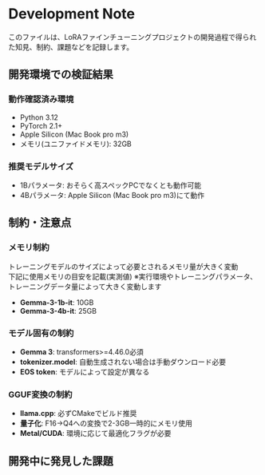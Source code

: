 # Development Note

このファイルは、LoRAファインチューニングプロジェクトの開発過程で得られた知見、制約、課題などを記録します。

## 開発環境での検証結果

### 動作確認済み環境
- Python 3.12
- PyTorch 2.1+
- Apple Silicon (Mac Book pro m3)
- メモリ(ユニファイドメモリ): 32GB 

### 推奨モデルサイズ
- 1Bパラメータ: おそらく高スペックPCでなくとも動作可能
- 4Bパラメータ: Apple Silicon (Mac Book pro m3)にて動作


## 制約・注意点

### メモリ制約
トレーニングモデルのサイズによって必要とされるメモリ量が大きく変動  
下記に使用メモリの目安を記載(実測値) ※実行環境やトレーニングパラメータ、トレーニングデータ量によって大きく変動します
- **Gemma-3-1b-it**: 10GB
- **Gemma-3-4b-it**: 25GB
  

### モデル固有の制約
- **Gemma 3**: transformers>=4.46.0必須
- **tokenizer.model**: 自動生成されない場合は手動ダウンロード必要
- **EOS token**: モデルによって設定が異なる

### GGUF変換の制約
- **llama.cpp**: 必ずCMakeでビルド推奨
- **量子化**: F16→Q4への変換で2-3GB一時的にメモリ使用
- **Metal/CUDA**: 環境に応じて最適化フラグが必要

## 開発中に発見した課題

